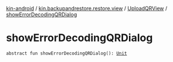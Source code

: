 [kin-android](../../index.md) / [kin.backupandrestore.restore.view](../index.md) / [UploadQRView](index.md) / [showErrorDecodingQRDialog](./show-error-decoding-q-r-dialog.md)

# showErrorDecodingQRDialog

`abstract fun showErrorDecodingQRDialog(): `[`Unit`](https://kotlinlang.org/api/latest/jvm/stdlib/kotlin/-unit/index.html)